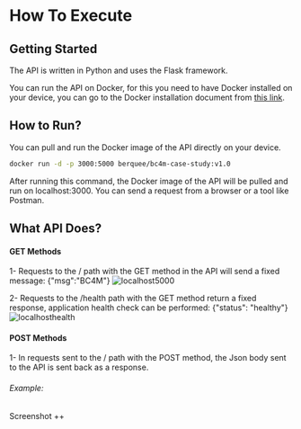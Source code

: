 # How To Execute

## Getting Started

The API is written in Python and uses the Flask framework.

You can run the API on Docker, for this you need to have Docker installed on your device, you can go to the Docker installation document from [this link](https://docs.docker.com/get-docker/).

## How to Run?
You can pull and run the Docker image of the API directly on your device.

```sh
docker run -d -p 3000:5000 berquee/bc4m-case-study:v1.0
```
After running this command, the Docker image of the API will be pulled and run on localhost:3000. You can send a request from a browser or a tool like Postman.
## What API Does?
#### GET Methods
1- Requests to the / path with the GET method in the API will send a fixed message:
{"msg":"BC4M"}
![localhost5000](https://github.com/user-attachments/assets/80852f9f-0693-4631-8180-62c6580d4f0e)

2- Requests to the /health path with the GET method return a fixed response, application health check can be performed:
{"status": "healthy"}
![localhosthealth](https://github.com/user-attachments/assets/227ae55c-34bf-428f-85d5-0c841f7ba296)

#### POST Methods
1- In requests sent to the / path with the POST method, the Json body sent to the API is sent back as a response.
###### Example:
Screenshot ++
